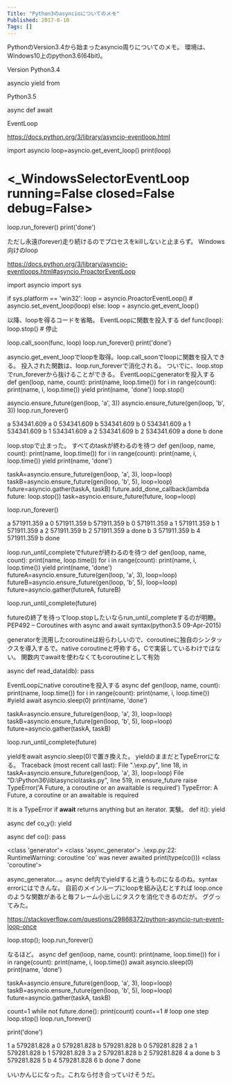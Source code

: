 ```yaml
---
Title: "Python3のasyncioについてのメモ"
Published: 2017-6-10
Tags: []
---
```


PythonのVersion3.4から始まったasyncio周りについてのメモ。
環境は、Windows10上のpython3.6(64bit)。

Version
Python3.4

asyncio
yield from

Python3.5

async def
await

EventLoop

https://docs.python.org/3/library/asyncio-eventloop.html

import asyncio
loop=asyncio.get_event_loop()
print(loop)
# <_WindowsSelectorEventLoop running=False closed=False debug=False>

loop.run_forever()
print('done')

ただし永遠(forever)走り続けるのでプロセスをkillしないと止まらず。
Windows向けのloop

https://docs.python.org/3/library/asyncio-eventloops.html#asyncio.ProactorEventLoop

import asyncio
import sys

if sys.platform == 'win32':
    loop = asyncio.ProactorEventLoop()
    # <ProactorEventLoop running=False closed=False debug=False>
    asyncio.set_event_loop(loop)
else:
    loop = asyncio.get_event_loop()

以降、loopを得るコードを省略。
EventLoopに関数を投入する
def func(loop):
    loop.stop() # 停止

loop.call_soon(func, loop)
loop.run_forever()
print('done')

asyncio.get_event_loopでloopを取得。loop.call_soonでloopに関数を投入できる。
投入された関数は、loop.run_foreverで消化される。
ついでに、loop.stopでrun_foreverから抜けることができる。
EventLoopにgeneratorを投入する
def gen(loop, name, count):
    print(name, loop.time())
    for i in range(count):
        print(name, i, loop.time())
        yield
    print(name, 'done')
    loop.stop()

asyncio.ensure_future(gen(loop, 'a', 3))
asyncio.ensure_future(gen(loop, 'b', 3))
loop.run_forever()

a 534341.609
a 0 534341.609
b 534341.609
b 0 534341.609
a 1 534341.609
b 1 534341.609
a 2 534341.609
b 2 534341.609
a done
b done

loop.stopで止まった。
すべてのtaskが終わるのを待つ
def gen(loop, name, count):
    print(name, loop.time())
    for i in range(count):
        print(name, i, loop.time())
        yield
    print(name, 'done')

taskA=asyncio.ensure_future(gen(loop, 'a', 3), loop=loop)
taskB=asyncio.ensure_future(gen(loop, 'b', 5), loop=loop)
future=asyncio.gather(taskA, taskB)
future.add_done_callback(lambda future: loop.stop())
task=asyncio.ensure_future(future, loop=loop)

loop.run_forever()

a 571911.359
a 0 571911.359
b 571911.359
b 0 571911.359
a 1 571911.359
b 1 571911.359
a 2 571911.359
b 2 571911.359
a done
b 3 571911.359
b 4 571911.359
b done

loop.run_until_completeでfutureが終わるのを待つ
def gen(loop, name, count):
    print(name, loop.time())
    for i in range(count):
        print(name, i, loop.time())
        yield
    print(name, 'done')
futureA=asyncio.ensure_future(gen(loop, 'a', 3), loop=loop)
futureB=asyncio.ensure_future(gen(loop, 'b', 5), loop=loop)
future=asyncio.gather(futureA, futureB)

loop.run_until_complete(future)

futureの終了を待ってloop.stopしたいならrun_until_completeするのが明瞭。
PEP492 – Coroutines with async and await syntax(python3.5 09-Apr-2015)

generatorを流用したcoroutineは紛らわしいので、coroutineに独自のシンタックスを導入するで。native coroutineと呼称する。Cで実装しているわけではない。
関数内でawaitを使わなくてもcoroutineとして有効

async def read_data(db):
    pass

EventLoopにnative coroutineを投入する
async def gen(loop, name, count):
    print(name, loop.time())
    for i in range(count):
        print(name, i, loop.time())
        #yield
        await asyncio.sleep(0)
    print(name, 'done')

taskA=asyncio.ensure_future(gen(loop, 'a', 3), loop=loop)
taskB=asyncio.ensure_future(gen(loop, 'b', 5), loop=loop)
future=asyncio.gather(taskA, taskB)

loop.run_until_complete(future)

yieldをawait asyncio.sleep(0)で置き換えた。
yieldのままだとTypeErrorになる。
Traceback (most recent call last):
  File ".\exp.py", line 18, in <module>
    taskA=asyncio.ensure_future(gen(loop, 'a', 3), loop=loop)
  File "D:\Python36\lib\asyncio\tasks.py", line 519, in ensure_future
    raise TypeError('A Future, a coroutine or an awaitable is required')
TypeError: A Future, a coroutine or an awaitable is required

It is a TypeError if __await__ returns anything but an iterator.
実験。
def it():
    yield

async def co_y():
    yield

async def co():
    pass

<class 'generator'>
<class 'async_generator'>
.\exp.py:22: RuntimeWarning: coroutine 'co' was never awaited
  print(type(co()))
<class 'coroutine'>

async_generator…。async def内でyieldすると違うものになるのね。syntax errorにはできんな。
自前のメインループにloopを組み込むとすれば
loop.onceのような関数があると毎フレーム小出しにタスクを消化できるのだが。
ググってみた。

https://stackoverflow.com/questions/29868372/python-asyncio-run-event-loop-once

loop.stop(); loop.run_forever()

なるほど。
async def gen(loop, name, count):
    print(name, loop.time())
    for i in range(count):
        print(name, i, loop.time())
        await asyncio.sleep(0)
    print(name, 'done')

taskA=asyncio.ensure_future(gen(loop, 'a', 3), loop=loop)
taskB=asyncio.ensure_future(gen(loop, 'b', 5), loop=loop)
future=asyncio.gather(taskA, taskB)

count=1
while not future.done():
    print(count)
    count+=1
    # loop one step
    loop.stop()
    loop.run_forever()

print('done')

1
a 579281.828
a 0 579281.828
b 579281.828
b 0 579281.828
2
a 1 579281.828
b 1 579281.828
3
a 2 579281.828
b 2 579281.828
4
a done
b 3 579281.828
5
b 4 579281.828
6
b done
7
done

いいかんじになった。これなら付き合っていけそうだ。
